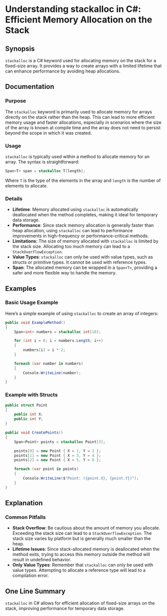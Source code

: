 <!--
Meta Description: # Understanding stackalloc in C#: Efficient Memory Allocation on the Stack ## Synopsis `stackalloc` is a C# keyword used for allocating memory on the ...
Meta Keywords: stackalloc, memory, stack, point, can
-->

# Understanding stackalloc in C#: Efficient Memory Allocation on the Stack

## Synopsis
`stackalloc` is a C# keyword used for allocating memory on the stack for a fixed-size array. It provides a way to create arrays with a limited lifetime that can enhance performance by avoiding heap allocations.

## Documentation
### Purpose
The `stackalloc` keyword is primarily used to allocate memory for arrays directly on the stack rather than the heap. This can lead to more efficient memory usage and faster allocations, especially in scenarios where the size of the array is known at compile time and the array does not need to persist beyond the scope in which it was created.

### Usage
`stackalloc` is typically used within a method to allocate memory for an array. The syntax is straightforward:

```csharp
Span<T> span = stackalloc T[length];
```

Where `T` is the type of the elements in the array and `length` is the number of elements to allocate.

### Details
- **Lifetime**: Memory allocated using `stackalloc` is automatically deallocated when the method completes, making it ideal for temporary data storage.
- **Performance**: Since stack memory allocation is generally faster than heap allocation, using `stackalloc` can lead to performance improvements in high-frequency or performance-critical methods.
- **Limitations**: The size of memory allocated with `stackalloc` is limited by the stack size. Allocating too much memory can lead to a `StackOverflowException`.
- **Value Types**: `stackalloc` can only be used with value types, such as structs or primitive types. It cannot be used with reference types.
- **Span<T>**: The allocated memory can be wrapped in a `Span<T>`, providing a safer and more flexible way to handle the memory.

## Examples
### Basic Usage Example
Here’s a simple example of using `stackalloc` to create an array of integers:

```csharp
public void ExampleMethod()
{
    Span<int> numbers = stackalloc int[10];

    for (int i = 0; i < numbers.Length; i++)
    {
        numbers[i] = i * 2;
    }

    foreach (var number in numbers)
    {
        Console.WriteLine(number);
    }
}
```

### Example with Structs
```csharp
public struct Point
{
    public int X;
    public int Y;
}

public void CreatePoints()
{
    Span<Point> points = stackalloc Point[3];

    points[0] = new Point { X = 1, Y = 2 };
    points[1] = new Point { X = 3, Y = 4 };
    points[2] = new Point { X = 5, Y = 6 };

    foreach (var point in points)
    {
        Console.WriteLine($"Point: ({point.X}, {point.Y})");
    }
}
```

## Explanation
### Common Pitfalls
- **Stack Overflow**: Be cautious about the amount of memory you allocate. Exceeding the stack size can lead to a `StackOverflowException`. The stack size varies by platform but is generally much smaller than the heap.
- **Lifetime Issues**: Since stack-allocated memory is deallocated when the method exits, trying to access this memory outside the method will result in undefined behavior.
- **Only Value Types**: Remember that `stackalloc` can only be used with value types. Attempting to allocate a reference type will lead to a compilation error.

## One Line Summary
`stackalloc` in C# allows for efficient allocation of fixed-size arrays on the stack, improving performance for temporary data storage.
